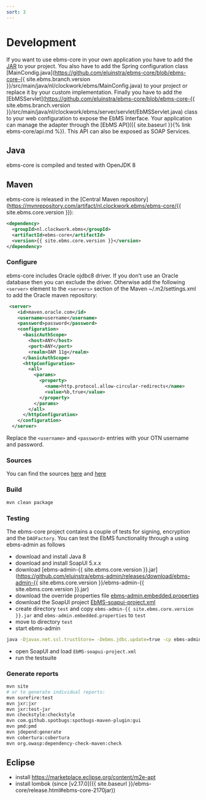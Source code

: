 ```yaml
---
sort: 3
---
```


# Development

If you want to use ebms-core in your own application you have to add the [JAR](#maven) to your project. You also have to add the Spring configuration class [MainCondig.java](https://github.com/eluinstra/ebms-core/blob/ebms-core-{{ site.ebms.branch.version }}/src/main/java/nl/clockwork/ebms/MainConfig.java) to your project or replace it by your custom implementation. Finally you have to add the [EbMSServlet](https://github.com/eluinstra/ebms-core/blob/ebms-core-{{ site.ebms.branch.version }}/src/main/java/nl/clockwork/ebms/server/servlet/EbMSServlet.java) class to your web configuration to expose the EbMS Interface. Your application can manage the adapter through the [EbMS API]({{ site.baseurl }}{% link ebms-core/api.md %}). This API can also be exposed as SOAP Services.  

## Java

ebms-core is compiled and tested with OpenJDK 8

## Maven

ebms-core is released in the [Central Maven repository](https://mvnrepository.com/artifact/nl.clockwork.ebms/ebms-core/{{ site.ebms.core.version }}):

```xml
<dependency>
  <groupId>nl.clockwork.ebms</groupId>
  <artifactId>ebms-core</artifactId>
  <version>{{ site.ebms.core.version }}</version>
</dependency>
```

### Configure

ebms-core includes Oracle ojdbc8 driver. If you don't use an Oracle database then you can exclude the driver. Otherwise add the following `<server>` element to the `<servers>` section of the Maven ~/.m2/settings.xml to add the Oracle maven repository:

```xml
 <server>
    <id>maven.oracle.com</id>
    <username>username</username>
    <password>password</password>
    <configuration>
      <basicAuthScope>
        <host>ANY</host>
        <port>ANY</port>
        <realm>OAM 11g</realm>
      </basicAuthScope>
      <httpConfiguration>
        <all>
          <params>
            <property>
              <name>http.protocol.allow-circular-redirects</name>
              <value>%b,true</value>
            </property>
          </params>
        </all>
      </httpConfiguration>
    </configuration>
  </server>
```

Replace the `<username>` and `<password>` entries with your OTN username and password.

### Sources

You can find the sources [here](https://sourceforge.net/p/muleebmsadapter/code/ci/master/tree/) and [here](https://github.com/eluinstra/ebms-core)

### Build

```sh
mvn clean package
```

### Testing

The ebms-core project contains a couple of tests for signing, encryption and the `DAOFactory`. You can test the EbMS functionality through a using ebms-admin as follows

- download and install Java 8
- download and install SoapUI 5.x.x
- download [ebms-admin-{{ site.ebms.core.version }}.jar](https://github.com/eluinstra/ebms-admin/releases/download/ebms-admin-{{ site.ebms.core.version }}/ebms-admin-{{ site.ebms.core.version }}.jar)
- download the override properties file [ebms-admin.embedded.properties](https://github.com/eluinstra/ebms-core/blob/ebms-core-2.17.x/resources/test/ebms-admin.embedded.properties)
- download the SoapUI project [EbMS-soapui-project.xml](https://github.com/eluinstra/ebms-core/blob/ebms-core-2.17.x/resources/test/EbMS-soapui-project.xml)
- create directory `test` and copy `ebms-admin-{{ site.ebms.core.version }}.jar` and `ebms-admin.embedded.properties` to `test`
- move to directory `test`
- start ebms-admin
```sh
java -Djavax.net.ssl.trustStore= -Debms.jdbc.update=true -cp ebms-admin-2.17.3.jar nl.clockwork.ebms.admin.StartEmbedded -hsqldb -soap
```
- open SoapUI and load `EbMS-soapui-project.xml`
- run the testsuite

### Generate reports

```sh
mvn site
# or to generate individual reports:
mvn surefire:test
mvn jxr:jxr
mvn jxr:test-jxr
mvn checkstyle:checkstyle
mvn com.github.spotbugs:spotbugs-maven-plugin:gui
mvn pmd:pmd
mvn jdepend:generate
mvn cobertura:cobertura
mvn org.owasp:dependency-check-maven:check
```

## Eclipse

- install https://marketplace.eclipse.org/content/m2e-apt
- install lombok (since [v2.17.0]({{ site.baseurl }}/ebms-core/release.html#ebms-core-2170jar))
